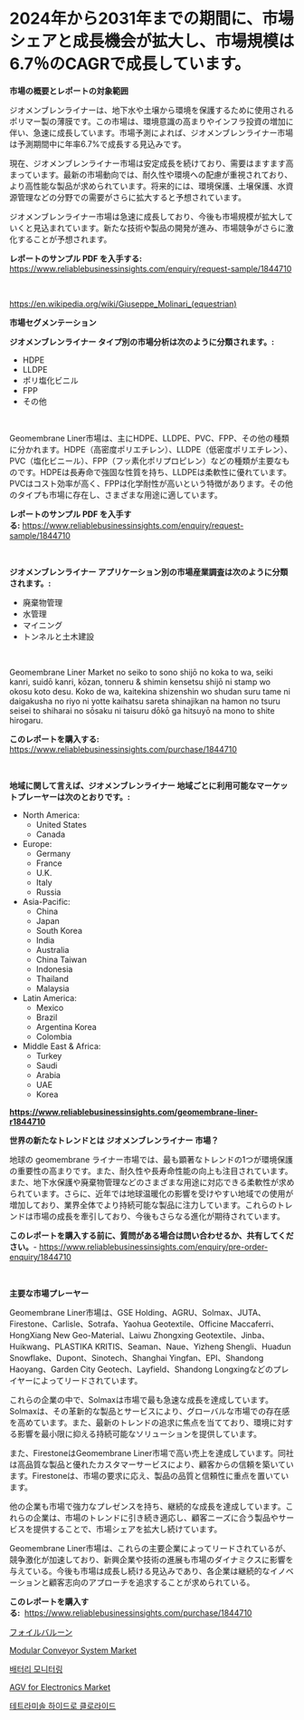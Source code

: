 <p><h1>2024年から2031年までの期間に、市場シェアと成長機会が拡大し、市場規模は6.7％のCAGRで成長しています。</h1></p><p><strong>市場の概要とレポートの対象範囲</strong></p>
<p><p>ジオメンブレンライナーは、地下水や土壌から環境を保護するために使用されるポリマー製の薄膜です。この市場は、環境意識の高まりやインフラ投資の増加に伴い、急速に成長しています。市場予測によれば、ジオメンブレンライナー市場は予測期間中に年率6.7%で成長する見込みです。</p><p>現在、ジオメンブレンライナー市場は安定成長を続けており、需要はますます高まっています。最新の市場動向では、耐久性や環境への配慮が重視されており、より高性能な製品が求められています。将来的には、環境保護、土壌保護、水資源管理などの分野での需要がさらに拡大すると予想されています。</p><p>ジオメンブレンライナー市場は急速に成長しており、今後も市場規模が拡大していくと見込まれています。新たな技術や製品の開発が進み、市場競争がさらに激化することが予想されます。</p></p>
<p><strong>レポートのサンプル PDF を入手する:</strong> <a href="https://www.reliablebusinessinsights.com/enquiry/request-sample/1844710">https://www.reliablebusinessinsights.com/enquiry/request-sample/1844710</a></p>
<p>&nbsp;</p>
<p><a href="https://en.wikipedia.org/wiki/Giuseppe_Molinari_(equestrian)">https://en.wikipedia.org/wiki/Giuseppe_Molinari_(equestrian)</a></p>
<p><strong>市場セグメンテーション</strong></p>
<p><strong>ジオメンブレンライナー タイプ別の市場分析は次のように分類されます。:</strong></p>
<p><ul><li>HDPE</li><li>LLDPE</li><li>ポリ塩化ビニル</li><li>FPP</li><li>その他</li></ul></p>
<p>&nbsp;</p>
<p><p>Geomembrane Liner市場は、主にHDPE、LLDPE、PVC、FPP、その他の種類に分かれます。HDPE（高密度ポリエチレン）、LLDPE（低密度ポリエチレン）、PVC（塩化ビニール）、FPP（フッ素化ポリプロピレン）などの種類が主要なものです。HDPEは長寿命で強固な性質を持ち、LLDPEは柔軟性に優れています。PVCはコスト効率が高く、FPPは化学耐性が高いという特徴があります。その他のタイプも市場に存在し、さまざまな用途に適しています。</p></p>
<p><strong>レポートのサンプル PDF を入手する:</strong>&nbsp;<a href="https://www.reliablebusinessinsights.com/enquiry/request-sample/1844710">https://www.reliablebusinessinsights.com/enquiry/request-sample/1844710</a></p>
<p>&nbsp;</p>
<p><strong> ジオメンブレンライナー アプリケーション別の市場産業調査は次のように分類されます。:</strong></p>
<p><ul><li>廃棄物管理</li><li>水管理</li><li>マイニング</li><li>トンネルと土木建設</li></ul></p>
<p>&nbsp;</p>
<p><p>Geomembrane Liner Market no seiko to sono shijō no koka to wa, seiki kanri, suidō kanri, kōzan, tonneru & shimin kensetsu shijō ni stamp wo okosu koto desu. Koko de wa, kaitekina shizenshin wo shudan suru tame ni daigakusha no riyo ni yotte kaihatsu sareta shinajikan na hamon no tsuru seisei to shiharai no sōsaku ni taisuru dōkō ga hitsuyō na mono to shite hirogaru.</p></p>
<p><strong>このレポートを購入する:</strong>&nbsp; <a href="https://www.reliablebusinessinsights.com/purchase/1844710">https://www.reliablebusinessinsights.com/purchase/1844710</a></p>
<p>&nbsp;</p>
<p><strong>地域に関して言えば、ジオメンブレンライナー 地域ごとに利用可能なマーケットプレーヤーは次のとおりです。:</strong></p>
<p><ul>
    <li>
        North America:
        <ul>
            <li>United States</li>
            <li>Canada</li>
        </ul>
    </li>
    <li>
        Europe:
        <ul>
            <li>Germany</li>
            <li>France</li>
            <li>U.K.</li>
            <li>Italy</li>
            <li>Russia</li>
        </ul>
    </li>
    <li>
        Asia-Pacific:
        <ul>
            <li>China</li>
            <li>Japan</li>
            <li>South Korea</li>
            <li>India</li>
            <li>Australia</li>
            <li>China Taiwan</li>
            <li>Indonesia</li>
            <li>Thailand</li>
            <li>Malaysia</li>
        </ul>
    </li>
    <li>
        Latin America:
        <ul>
            <li>Mexico</li>
            <li>Brazil</li>
            <li>Argentina Korea</li>
            <li>Colombia</li>
        </ul>
    </li>
    <li>
        Middle East & Africa:
        <ul>
            <li>Turkey</li>
            <li>Saudi</li>
            <li>Arabia</li>
            <li>UAE</li>
            <li>Korea</li>
        </ul>
    </li>
    </ul></p>
<p><strong><a href="https://www.reliablebusinessinsights.com/geomembrane-liner-r1844710">https://www.reliablebusinessinsights.com/geomembrane-liner-r1844710</a></strong>&nbsp;</p>
<p><strong>世界の新たなトレンドとは ジオメンブレンライナー 市場？</strong></p>
<p><p>地球の geomembrane ライナー市場では、最も顕著なトレンドの1つが環境保護の重要性の高まりです。また、耐久性や長寿命性能の向上も注目されています。また、地下水保護や廃棄物管理などのさまざまな用途に対応できる柔軟性が求められています。さらに、近年では地球温暖化の影響を受けやすい地域での使用が増加しており、業界全体でより持続可能な製品に注力しています。これらのトレンドは市場の成長を牽引しており、今後もさらなる進化が期待されています。</p></p>
<p><strong>このレポートを購入する前に、質問がある場合は問い合わせるか、共有してください。</strong>- <a href="https://www.reliablebusinessinsights.com/enquiry/pre-order-enquiry/1844710">https://www.reliablebusinessinsights.com/enquiry/pre-order-enquiry/1844710</a></p>
<p>&nbsp;</p>
<p><strong>主要な市場プレーヤー</strong></p>
<p><p>Geomembrane Liner市場は、GSE Holding、AGRU、Solmax、JUTA、Firestone、Carlisle、Sotrafa、Yaohua Geotextile、Officine Maccaferri、HongXiang New Geo-Material、Laiwu Zhongxing Geotextile、Jinba、Huikwang、PLASTIKA KRITIS、Seaman、Naue、Yizheng Shengli、Huadun Snowflake、Dupont、Sinotech、Shanghai Yingfan、EPI、Shandong Haoyang、Garden City Geotech、Layfield、Shandong Longxingなどのプレイヤーによってリードされています。</p><p>これらの企業の中で、Solmaxは市場で最も急速な成長を達成しています。Solmaxは、その革新的な製品とサービスにより、グローバルな市場での存在感を高めています。また、最新のトレンドの追求に焦点を当てており、環境に対する影響を最小限に抑える持続可能なソリューションを提供しています。</p><p>また、FirestoneはGeomembrane Liner市場で高い売上を達成しています。同社は高品質な製品と優れたカスタマーサービスにより、顧客からの信頼を築いています。Firestoneは、市場の要求に応え、製品の品質と信頼性に重点を置いています。</p><p>他の企業も市場で強力なプレゼンスを持ち、継続的な成長を達成しています。これらの企業は、市場のトレンドに引き続き適応し、顧客ニーズに合う製品やサービスを提供することで、市場シェアを拡大し続けています。</p><p>Geomembrane Liner市場は、これらの主要企業によってリードされているが、競争激化が加速しており、新興企業や技術の進展も市場のダイナミクスに影響を与えている。今後も市場は成長し続ける見込みであり、各企業は継続的なイノベーションと顧客志向のアプローチを追求することが求められている。</p></p>
<p><strong>このレポートを購入する:</strong>&nbsp;&nbsp;<a href="https://www.reliablebusinessinsights.com/purchase/1844710">https://www.reliablebusinessinsights.com/purchase/1844710</a></p>
<p><p><a href="https://github.com/DanykaKilback/Market-Research-Report-List-2/blob/main/2571469185933.md">フォイルバルーン</a></p><p><a href="https://github.com/carlLane655/Market-Research-Report-List-1/blob/main/modular-conveyor-system-market.md">Modular Conveyor System Market</a></p><p><a href="https://github.com/shampaakter36/Market-Research-Report-List-1/blob/main/83591641274.md">배터리 모니터링</a></p><p><a href="https://github.com/BriaAbshire/Market-Research-Report-List-1/blob/main/agv-for-electronics-market.md">AGV for Electronics Market</a></p><p><a href="https://github.com/LuckeyCorbin/Market-Research-Report-List-1/blob/main/20795601275.md">테트라미솔 하이드로 클로라이드</a></p></p>
